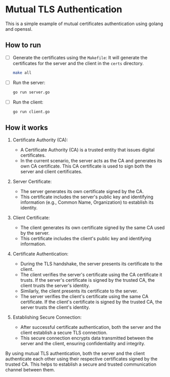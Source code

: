 # Mutual TLS Authentication

This is a simple example of mutual certificates authentication using golang and openssl.

## How to run

- [ ] Generate the certificates using the `Makefile`: It will generate the certificates for the server and the client in the `certs` directory.
   ```bash
   make all
   ```

- [ ] Run the server:
   ```bash
   go run server.go
   ```

- [ ] Run the client:
   ```bash
   go run client.go
   ```

## How it works

1. Certificate Authority (CA):
   - A Certificate Authority (CA) is a trusted entity that issues digital certificates.
   - In the current scenario, the server acts as the CA and generates its own CA certificate. This CA certificate is used to sign both the server and client certificates.

2. Server Certificate:
    - The server generates its own certificate signed by the CA.
    - This certificate includes the server's public key and identifying information (e.g., Common Name, Organization) to establish its identity.

3. Client Certificate:
   - The client generates its own certificate signed by the same CA used by the server.
   - This certificate includes the client's public key and identifying information.
      
4. Certificate Authentication:
   - During the TLS handshake, the server presents its certificate to the client.
   - The client verifies the server's certificate using the CA certificate it trusts. If the server's certificate is signed by the trusted CA, the client trusts the server's identity.
   - Similarly, the client presents its certificate to the server.
   - The server verifies the client's certificate using the same CA certificate. If the client's certificate is signed by the trusted CA, the server trusts the client's identity.
   
5. Establishing Secure Connection:
   - After successful certificate authentication, both the server and the client establish a secure TLS connection.
   - This secure connection encrypts data transmitted between the server and the client, ensuring confidentiality and integrity.
   
By using mutual TLS authentication, both the server and the client authenticate each other using their respective certificates signed by the trusted CA. This helps to establish a secure and trusted communication channel between them.
